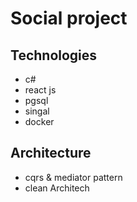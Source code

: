 # Social project

## Technologies

- c#
- react js
- pgsql
- singal
- docker

## Architecture

- cqrs & mediator pattern
- clean Architech
